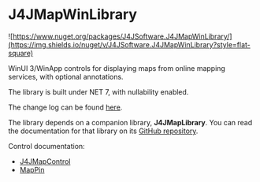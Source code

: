 # J4JMapWinLibrary

![https://www.nuget.org/packages/J4JSoftware.J4JMapWinLibrary/](https://img.shields.io/nuget/v/J4JSoftware.J4JMapWinLibrary?style=flat-square)

WinUI 3/WinApp controls for displaying maps from online mapping services, with optional annotations.

The library is built under NET 7, with nullability enabled.

The change log can be found [here](changes.md).

The library depends on a companion library, **J4JMapLibrary**. You can read the documentation for that library on its [GitHub repository](https://github.com/markolbert/J4JMapControl/tree/main/J4JMapLibrary).

Control documentation:

- [J4JMapControl](map-control.md)
- [MapPin](map-pin.md)
